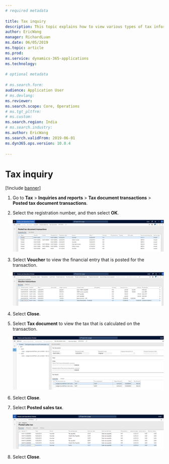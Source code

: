 ```yaml
---
# required metadata

title: Tax inquiry
description: This topic explains how to view various types of tax information.
author: EricWang
manager: RichardLuan
ms.date: 06/05/2019
ms.topic: article
ms.prod: 
ms.service: dynamics-365-applications
ms.technology: 

# optional metadata

# ms.search.form: 
audience: Application User
# ms.devlang: 
ms.reviewer: 
ms.search.scope: Core, Operations
# ms.tgt_pltfrm: 
# ms.custom: 
ms.search.region: India
# ms.search.industry: 
ms.author: EricWang
ms.search.validFrom: 2019-06-01
ms.dyn365.ops.version: 10.0.4

---
```


# Tax inquiry

[!include [banner](../includes/banner.md)]

1. Go to **Tax** \> **Inquiries and reports** \> **Tax document transactions** \> **Posted tax document transactions**.
2. Select the registration number, and then select **OK**.

    ![Posted tax document transactions page](media/Capture2019052111.PNG)

3. Select **Voucher** to view the financial entry that is posted for the transaction.

    ![Voucher transactions page](media/Capture2019052112.PNG)

4. Select **Close**.
5. Select **Tax document** to view the tax that is calculated on the transaction.

    ![Tax document page](media/Capture2019052113.PNG)

6. Select **Close**.
7. Select **Posted sales tax**.

    ![Posted sales tax page](media/Capture2019052114.PNG)

8. Select **Close**.
